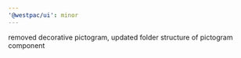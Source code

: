 ```yaml
---
'@westpac/ui': minor
---
```


removed decorative pictogram, updated folder structure of pictogram component
